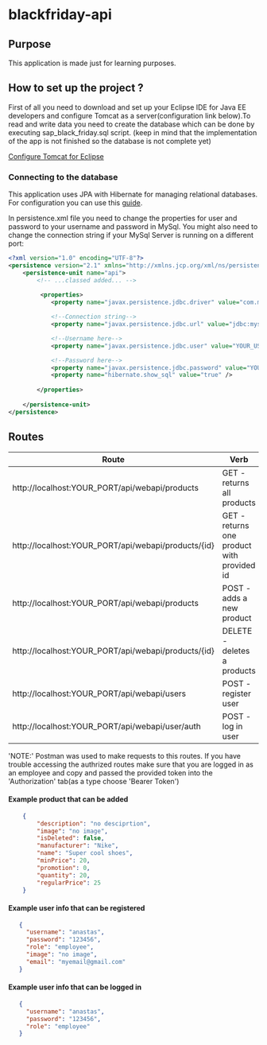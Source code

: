 # blackfriday-api

## Purpose 

This application is made just for learning purposes.

## How to set up the project ?

First of all you need to download and set up your Eclipse IDE for Java EE developers and configure Tomcat as a server(configuration link below).To read and write data you need to create the database which can be done by executing sap_black_friday.sql script. (keep in mind that the implementation of the app is not finished so the database is not complete yet)

[Configure Tomcat for Eclipse](https://www.youtube.com/watch?v=kLgquZ2FiuQ)

### Connecting to the database

This application uses JPA with Hibernate for managing relational databases. For configuration you can use this [guide](https://docs.jboss.org/hibernate/orm/5.4/quickstart/html_single/).

In persistence.xml file you need to change the properties for user and password to your username and password in MySql. You might also need to change the connection string if your MySql Server is running on a different port:

~~~xml
<?xml version="1.0" encoding="UTF-8"?>
<persistence version="2.1" xmlns="http://xmlns.jcp.org/xml/ns/persistence" xmlns:xsi="http://www.w3.org/2001/XMLSchema-instance" xsi:schemaLocation="http://xmlns.jcp.org/xml/ns/persistence http://xmlns.jcp.org/xml/ns/persistence/persistence_2_1.xsd">
	<persistence-unit name="api">
		<!-- ...classed added... -->
	
		 <properties>
           	<property name="javax.persistence.jdbc.driver" value="com.mysql.jdbc.Driver" />

            <!--Connection string-->
            <property name="javax.persistence.jdbc.url" value="jdbc:mysql://localhost:PORT/sap_black_friday" />

            <!--Username here-->
            <property name="javax.persistence.jdbc.user" value="YOUR_USERNAME" />

            <!--Password here-->
            <property name="javax.persistence.jdbc.password" value="YOUR_PASSWORD" />  
            <property name="hibernate.show_sql" value="true" />
            
        </properties>
		
	</persistence-unit>
</persistence>
~~~


## Routes 

| Route| Verb| Access|
| --- | --- | --- |
|http://localhost:YOUR_PORT/api/webapi/products| GET - returns all products| None|
|http://localhost:YOUR_PORT/api/webapi/products/{id}| GET - returns one product with provided id| None |
|http://localhost:YOUR_PORT/api/webapi/products| POST - adds a new product | signed in as Employee |
|http://localhost:YOUR_PORT/api/webapi/products/{id}|DELETE - deletes a products|signed in as Employee|
|http://localhost:YOUR_PORT/api/webapi/users|POST - register user|None|
|http://localhost:YOUR_PORT/api/webapi/user/auth|POST - log in user|None|


'NOTE:' Postman was used to make requests to this routes. If you have trouble accessing the authrized routes make sure that you are logged in as an employee and copy and passed the provided token into the 'Authorization' tab(as a type choose 'Bearer Token')

#### Example product that can be added
~~~json
    {
        "description": "no desciprtion",
        "image": "no image",
        "isDeleted": false,
        "manufacturer": "Nike",
        "name": "Super cool shoes",
        "minPrice": 20,
        "promotion": 0,
        "quantity": 20,
        "regularPrice": 25
    }
~~~

#### Example user info that can be registered

~~~json
   {
	 "username": "anastas",
	 "password": "123456",
     "role": "employee",
     "image": "no image",
     "email": "myemail@gmail.com"
   }
~~~

#### Example user info that can be logged in

~~~json
   {
	 "username": "anastas",
	 "password": "123456",
     "role": "employee"
   }
~~~


